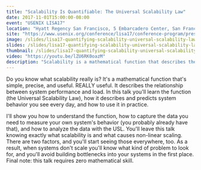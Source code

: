```yaml
---
title: "Scalability Is Quantifiable: The Universal Scalability Law"
date: 2017-11-01T15:00:00-08:00
event: "USENIX LISA17"
location: "Hyatt Regency San Francisco, 5 Embarcadero Center, San Francisco, CA"
site: "https://www.usenix.org/conference/lisa17/conference-program/presentation/schwartz"
image: /slides/lisa17-quantifying-scalability-universal-scalability-law/ThinkstockPhotos-480085336.jpg
slides: /slides/lisa17-quantifying-scalability-universal-scalability-law/
thumbnail: /slides/lisa17-quantifying-scalability-universal-scalability-law/scalability-is-quantifiable.jpg
video: "https://youtu.be/lZU6RK0oazM"
description: "Scalability is a mathematical function that describes the relationship between performance and load. This talk is an overview of the Universal Scalability Law and its applications."
---
```

Do you know what scalability really is? It's a mathematical function that's simple, precise, and useful. REALLY useful. It describes the relationship between system performance and load. In this talk you'll learn the function (the Universal Scalability Law), how it describes and predicts system behavior you see every day, and how to use it in practice.

<!--more-->

I'll show you how to understand the function, how to capture the data you need to measure your own system's behavior (you probably already have that), and how to analyze the data with the USL. You'll leave this talk knowing exactly what scalability is and what causes non-linear scaling. There are two factors, and you'll start seeing those everywhere, too. As a result, when systems don't scale you'll know what kind of problem to look for, and you'll avoid building bottlenecks into your systems in the first place. Final note: this talk requires zero mathematical skill.
